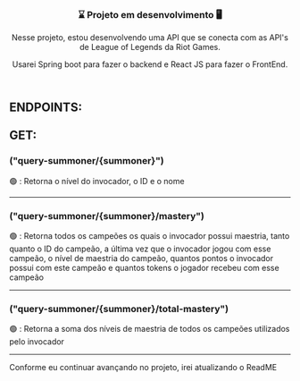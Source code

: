 <header>
  <h3> ⌛ Projeto em desenvolvimento 🖥️ </h3>

  <p> Nesse projeto, estou desenvolvendo uma API que se conecta com as API's de League of Legends da Riot Games. </p>
  <p> Usarei Spring boot para fazer o backend e React JS para fazer o FrontEnd. </p>

</header>

<h2>
  <strong> ENDPOINTS: </strong>
  <br>
  <br>
  <strong>GET:</strong
</h2>



<h3>("query-summoner/{summoner}")</h3>
<p> 🟢 : Retorna o nível do invocador, o ID e o nome</p>

<hr>

<h3>("query-summoner/{summoner}/mastery")</h3>
<p> 🟢 : Retorna todos os campeões os quais o invocador possui maestria, tanto quanto o ID do campeão, a última vez que o invocador jogou com esse campeão, o nível de maestria do campeão, quantos pontos o invocador possui com este campeão e quantos tokens o jogador recebeu com esse campeão</p>

<hr>

<h3>("query-summoner/{summoner}/total-mastery")</h3>
<p> 🟢 : Retorna a soma dos níveis de maestria de todos os campeões utilizados pelo invocador </p>

<hr>

<p> Conforme eu continuar avançando no projeto, irei atualizando o ReadME </p>


